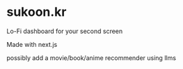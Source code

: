 # sukoon.kr
Lo-Fi dashboard for your second screen

Made with next.js

possibly add a movie/book/anime recommender using llms
